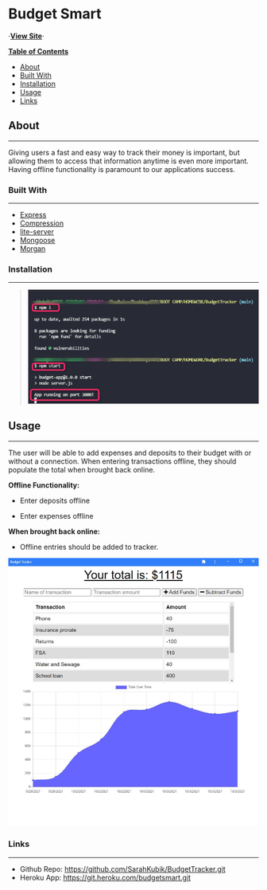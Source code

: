 # Budget Smart #

·[**View Site**](https://git.heroku.com/budgetsmart.git/)·

<!-- TABLE OF CONTENTS -->
[**Table of Contents**](Contents)

* [About](#about)
* [Built With](#BuiltWith)
* [Installation](#Installation)
* [Usage](#Usage)
* [Links](#Links)

<!-- ABOUT THE PROJECT -->
## About ##

---

Giving users a fast and easy way to track their money is important, but allowing them to access that information anytime is even more important. Having offline functionality is paramount to our applications success.

### Built With ###

---

* [Express](https://expressjs.com/)
* [Compression](https://www.npmjs.com/package/compression)
* [lite-server](https://www.npmjs.com/package/lite-server)
* [Mongoose](https://mongoosejs.com/)
* [Morgan](https://www.npmjs.com/package/morgan)
  </br>

### Installation ###

---

> ![Startup](./public/images/Startup.jpg)

## Usage ##

---

The user will be able to add expenses and deposits to their budget with or without a connection. When entering transactions offline, they should populate the total when brought back online.

 **Offline Functionality:**

* Enter deposits offline

* Enter expenses offline

 **When brought back online:**

* Offline entries should be added to tracker.

![BudgetSmart](./public/images/mockup.jpg)

### Links ###

---

* Github Repo: <https://github.com/SarahKubik/BudgetTracker.git>
* Heroku App: <https://git.heroku.com/budgetsmart.git>

